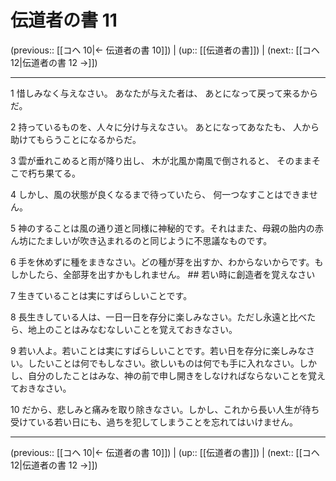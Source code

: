 # 伝道者の書 11

(previous:: [[コヘ 10|← 伝道者の書 10]]) | (up:: [[伝道者の書]]) | (next:: [[コヘ 12|伝道者の書 12 →]])

***


1 惜しみなく与えなさい。 あなたが与えた者は、 あとになって戻って来るからだ。 

2 持っているものを、人々に分け与えなさい。 あとになってあなたも、 人から助けてもらうことになるからだ。 

3 雲が垂れこめると雨が降り出し、 木が北風か南風で倒されると、 そのままそこで朽ち果てる。 

4 しかし、風の状態が良くなるまで待っていたら、 何一つなすことはできません。 

5 神のすることは風の通り道と同様に神秘的です。それはまた、母親の胎内の赤ん坊にたましいが吹き込まれるのと同じように不思議なものです。 

6 手を休めずに種をまきなさい。どの種が芽を出すか、わからないからです。もしかしたら、全部芽を出すかもしれません。 ## 若い時に創造者を覚えなさい 

7 生きていることは実にすばらしいことです。 

8 長生きしている人は、一日一日を存分に楽しみなさい。ただし永遠と比べたら、地上のことはみなむなしいことを覚えておきなさい。 

9 若い人よ。若いことは実にすばらしいことです。若い日を存分に楽しみなさい。したいことは何でもしなさい。欲しいものは何でも手に入れなさい。しかし、自分のしたことはみな、神の前で申し開きをしなければならないことを覚えておきなさい。 

10 だから、悲しみと痛みを取り除きなさい。しかし、これから長い人生が待ち受けている若い日にも、過ちを犯してしまうことを忘れてはいけません。

***

(previous:: [[コヘ 10|← 伝道者の書 10]]) | (up:: [[伝道者の書]]) | (next:: [[コヘ 12|伝道者の書 12 →]])
